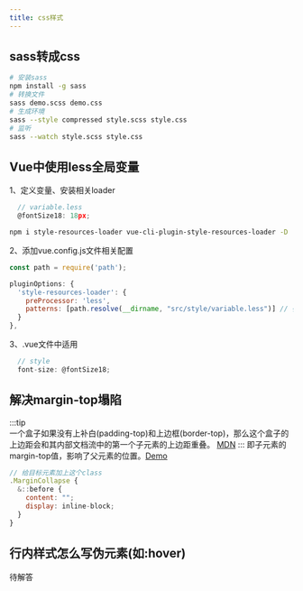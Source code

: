 ```yaml
---
title: css样式
---
```

## sass转成css
```bash
# 安装sass
npm install -g sass
# 转换文件
sass demo.scss demo.css
# 生成环境
sass --style compressed style.scss style.css
# 监听
sass --watch style.scss style.css
```

## Vue中使用less全局变量
1、定义变量、安装相关loader
```js
  // variable.less
  @fontSize18: 18px;
```
```bash
npm i style-resources-loader vue-cli-plugin-style-resources-loader -D
```
2、添加vue.config.js文件相关配置
```js
const path = require('path');

pluginOptions: {
  'style-resources-loader': {
    preProcessor: 'less',
    patterns: [path.resolve(__dirname, "src/style/variable.less")] // 引入全局样式变量
  }
},
```
3、.vue文件中适用
```js
  // style
  font-size: @fontSize18;
```

## 解决margin-top塌陷
:::tip   
一个盒子如果没有上补白(padding-top)和上边框(border-top)，那么这个盒子的上边距会和其内部文档流中的第一个子元素的上边距重叠。
[MDN](https://developer.mozilla.org/zh-CN/docs/Web/CSS/CSS_Box_Model/Mastering_margin_collapsing)
:::
即子元素的margin-top值，影响了父元素的位置。[Demo](https://wswplay.github.io/vdemo/#/css/margin)
```js
// 给目标元素加上这个class
.MarginCollapse {
  &::before {
    content: "";
    display: inline-block;
  }
}
```

## 行内样式怎么写伪元素(如:hover)
待解答